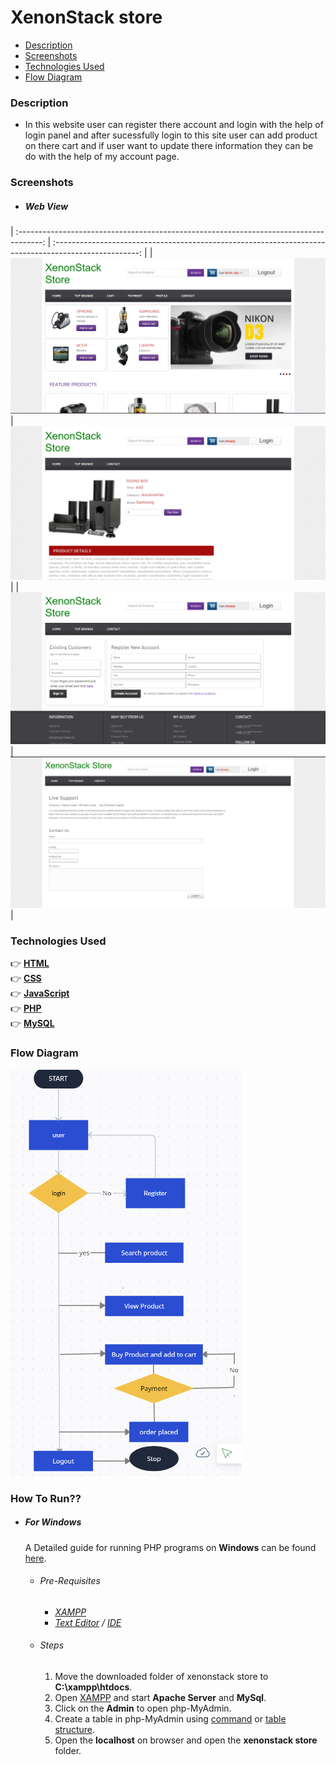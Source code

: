# XenonStack store

- [Description](#description)
- [Screenshots](#screenshots)
- [Technologies Used](#technologies-used)
- [Flow Diagram](#flow-diagram)



<a id="description"></a>
### Description
- In this website user can register there account and login with the help of login panel and after sucessfully login to this site user can add product on there cart and if user want to update there information they can be do with the help of my account page. 


<a id="screenshots"></a>
### Screenshots

<a id="web-view"></a>
- ##### Web View
            
| :------------------------------------------------------------------------------------: | :---------------------------------------------------------------------------------------------------: |
|    ![ 'Home Page' (Web View)](/images/ximg1.png)    |    !['' (Web View)](/images/ximg2.png)     |
|    ![ 'login' (Web View)](/images/ximg3.png)    |    !['logout' (Web View)](/images/ximg4.png)     |



<a id="technologies-used"></a>
### Technologies Used
:point_right: **[HTML](https://www.w3schools.com/html/)** <br />
:point_right: **[CSS](https://css-tricks.com/almanac/)** <br />
:point_right: **[JavaScript](https://developer.mozilla.org/en-US/docs/Web/JavaScript)** <br />
:point_right: **[PHP](https://www.w3schools.com/Php/)** <br />
:point_right: **[MySQL](https://www.w3schools.com/MySQL/)**



<a id="flow-diagram"></a>
### Flow Diagram
![web (Flow Diagram)](/images/flow.png)

<a id="how-to-run"></a>
### How To Run??

<a id="for-windows"></a>
- ##### For Windows
  
  A Detailed guide for running PHP programs on **Windows** can be found [here](https://www.edureka.co/blog/how-to-run-a-php-program-in-xampp/).
  <a id="windows-pre-requisites"></a>
  - ###### Pre-Requisites
    - *[XAMPP](https://www.apachefriends.org/index.html)*
    - *[Text Editor](https://www.sublimetext.com/) / [IDE](https://www.jetbrains.com/help/phpstorm/installation-guide.html#standalone)*
   
  

  <a id="windows-steps"></a>
  - ###### Steps
    1. Move the downloaded folder of xenonstack store to **C:\xampp\htdocs**.
    2. Open [XAMPP](https://www.apachefriends.org/index.html) and start **Apache Server** and **MySql**.
    3. Click on the **Admin** to open php-MyAdmin.
    4. Create a table in php-MyAdmin using [command](#mysql) or [table structure](#table).
    5. Open the **localhost** on browser and open the **xenonstack store** folder.
